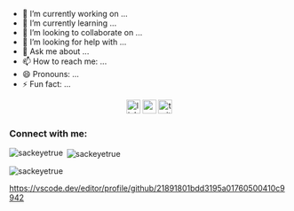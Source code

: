 

- 🔭 I’m currently working on ...
- 🌱 I’m currently learning ...
- 👯 I’m looking to collaborate on ...
- 🤔 I’m looking for help with ...
- 💬 Ask me about ...
- 📫 How to reach me: ...
- 😄 Pronouns: ...
- ⚡ Fun fact: ...

<div align="center">
  <img src="https://img.shields.io/static/v1?message=LinkedIn&logo=linkedin&label=&color=0077B5&logoColor=white&labelColor=&style=for-the-badge" height="25" alt="linkedin logo"  />
  <img src="https://img.shields.io/static/v1?message=Youtube&logo=youtube&label=&color=FF0000&logoColor=white&labelColor=&style=for-the-badge" height="25" alt="youtube logo"  />
  <img src="https://img.shields.io/static/v1?message=Twitter&logo=twitter&label=&color=1DA1F2&logoColor=white&labelColor=&style=for-the-badge" height="25" alt="twitter logo"  />
</div>

<h3 align="left">Connect with me:</h3>
<p align="left">
</p>

<p><img align="left" src="https://github-readme-stats.vercel.app/api/top-langs?username=sackeyetrue&show_icons=true&locale=en&layout=compact" alt="sackeyetrue" /></p>

<p>&nbsp;<img align="center" src="https://github-readme-stats.vercel.app/api?username=sackeyetrue&show_icons=true&locale=en" alt="sackeyetrue" /></p>

<p><img align="center" src="https://github-readme-streak-stats.herokuapp.com/?user=sackeyetrue&" alt="sackeyetrue" /></p>


https://vscode.dev/editor/profile/github/21891801bdd3195a01760500410c9942
